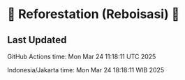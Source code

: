 
# 🌳 Reforestation (Reboisasi) 🌲

## Last Updated

GitHub Actions time: Mon Mar 24 11:18:11 UTC 2025

Indonesia/Jakarta time: Mon Mar 24 18:18:11 WIB 2025
